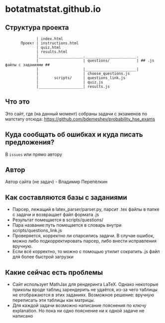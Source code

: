 # botatmatstat.github.io

## Структура проекта

                  | index.html
           Проект | instructions.html
                  | quiz.html
                  | results.html 
                  |____________________._______________________.
                  |                    | questions/            | ## .js файлы с заданиями ## 
                  |                    |_______________________|
                  |                    | choose_questions.js   
                  |       scripts/     | questions_link.js     
                  |                    | quiz.js               
                  |____________________| results.js   
                  
         
## Что это
Это сайт, где (на данный момент) собраны задачи c экзаменов по матстату отсюда: https://github.com/bdemeshev/probability_hse_exams
## Куда сообщать об ошибках и куда писать предложения?
В `issues` или прямо автору
## Автор
Автор сайта (не задач) - Владимир Перепёлкин
## Как составляются базы с заданиями

- Парсер, лежащий в latex_parser/parser.py, парсит .tex файлы в папке с задачи и возвращает файл формата .js
- Результат помещается в scripts/questions/
- Пара название:путь помещается в словарь внутри scripts/questions_link.js
- Проверяется, корректно ли спарсились задачи. В случае ошибок, можно либо подкорректировать парсер, либо внести исправления вручную.
- Если всё корректно, то можно с помощью утилит сократить .js файл для более быстрой загрузки

## Какие сейчас есть проблемы

- Сайт использует MathJax для рендеринга LaTeX. Однако некоторые приколы вроде таблиц зарендерить не удаётся, из-за чего таблицы не отображаются в этих заданиях. Возможное решение: вручную переписать эти таблицы как матрицы.
- Для каждой задачи возможно написание пояснения по ключу explanation. Но пока ни одно пояснение ни к одной задаче не написано

